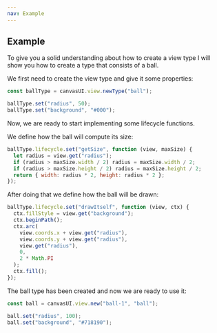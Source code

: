 ```yaml
---
nav: Example
---
```


## Example

To give you a solid understanding about how to create a view type I will show you how to create a type that consists of a ball.

We first need to create the view type and give it some properties:

```javascript
const ballType = canvasUI.view.newType("ball");

ballType.set("radius", 50);
ballType.set("background", "#000");
```

Now, we are ready to start implementing some lifecycle functions.

We define how the ball will compute its size:

```javascript
ballType.lifecycle.set("getSize", function (view, maxSize) {
  let radius = view.get("radius");
  if (radius > maxSize.width / 2) radius = maxSize.width / 2;
  if (radius > maxSize.height / 2) radius = maxSize.height / 2;
  return { width: radius * 2, height: radius * 2 };
});
```

After doing that we define how the ball will be drawn:

```javascript
ballType.lifecycle.set("drawItself", function (view, ctx) {
  ctx.fillStyle = view.get("background");
  ctx.beginPath();
  ctx.arc(
    view.coords.x + view.get("radius"),
    view.coords.y + view.get("radius"),
    view.get("radius"),
    0,
    2 * Math.PI
  );
  ctx.fill();
});
```

The ball type has been created and now we are ready to use it:

```javascript
const ball = canvasUI.view.new("ball-1", "ball");

ball.set("radius", 100);
ball.set("background", "#718190");
```
